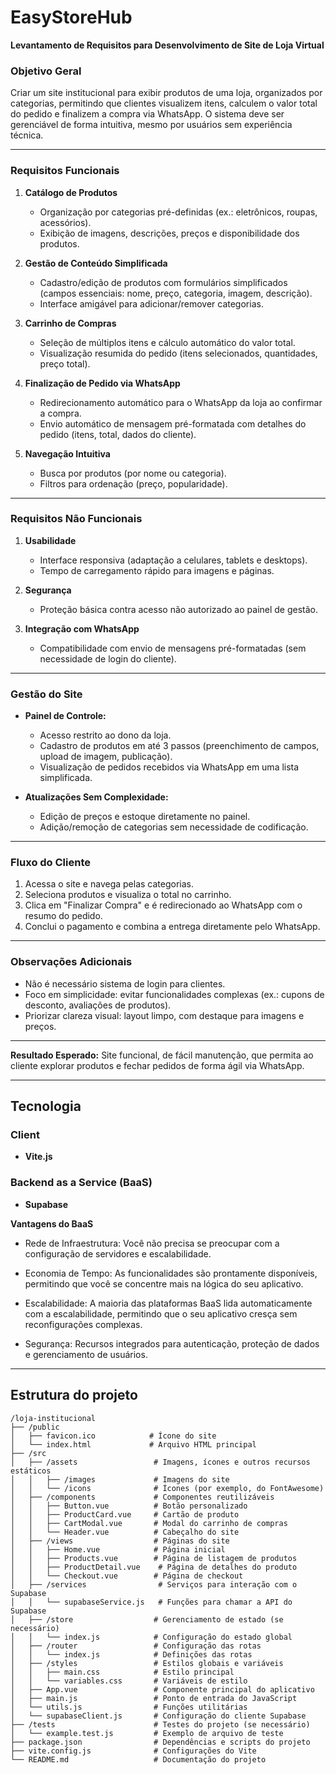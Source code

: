 # EasyStoreHub

**Levantamento de Requisitos para Desenvolvimento de Site de Loja Virtual**  

### **Objetivo Geral**  
Criar um site institucional para exibir produtos de uma loja, organizados por categorias, permitindo que clientes visualizem itens, calculem o valor total do pedido e finalizem a compra via WhatsApp. O sistema deve ser gerenciável de forma intuitiva, mesmo por usuários sem experiência técnica.  

---

### **Requisitos Funcionais**  
1. **Catálogo de Produtos**  
   - Organização por categorias pré-definidas (ex.: eletrônicos, roupas, acessórios).  
   - Exibição de imagens, descrições, preços e disponibilidade dos produtos.  

2. **Gestão de Conteúdo Simplificada**  
   - Cadastro/edição de produtos com formulários simplificados (campos essenciais: nome, preço, categoria, imagem, descrição).  
   - Interface amigável para adicionar/remover categorias.  

3. **Carrinho de Compras**  
   - Seleção de múltiplos itens e cálculo automático do valor total.  
   - Visualização resumida do pedido (itens selecionados, quantidades, preço total).  

4. **Finalização de Pedido via WhatsApp**  
   - Redirecionamento automático para o WhatsApp da loja ao confirmar a compra.  
   - Envio automático de mensagem pré-formatada com detalhes do pedido (itens, total, dados do cliente).  

5. **Navegação Intuitiva**  
   - Busca por produtos (por nome ou categoria).  
   - Filtros para ordenação (preço, popularidade).  

---

### **Requisitos Não Funcionais**  
1. **Usabilidade**  
   - Interface responsiva (adaptação a celulares, tablets e desktops).  
   - Tempo de carregamento rápido para imagens e páginas.  

2. **Segurança**  
   - Proteção básica contra acesso não autorizado ao painel de gestão.  

3. **Integração com WhatsApp**  
   - Compatibilidade com envio de mensagens pré-formatadas (sem necessidade de login do cliente).  

---

### **Gestão do Site**  
- **Painel de Controle:**  
  - Acesso restrito ao dono da loja.  
  - Cadastro de produtos em até 3 passos (preenchimento de campos, upload de imagem, publicação).  
  - Visualização de pedidos recebidos via WhatsApp em uma lista simplificada.  

- **Atualizações Sem Complexidade:**  
  - Edição de preços e estoque diretamente no painel.  
  - Adição/remoção de categorias sem necessidade de codificação.  

---

### **Fluxo do Cliente**  
1. Acessa o site e navega pelas categorias.  
2. Seleciona produtos e visualiza o total no carrinho.  
3. Clica em "Finalizar Compra" e é redirecionado ao WhatsApp com o resumo do pedido.  
4. Conclui o pagamento e combina a entrega diretamente pelo WhatsApp.  

--- 

### **Observações Adicionais**  
- Não é necessário sistema de login para clientes.  
- Foco em simplicidade: evitar funcionalidades complexas (ex.: cupons de desconto, avaliações de produtos).  
- Priorizar clareza visual: layout limpo, com destaque para imagens e preços.  

--- 

**Resultado Esperado:** Site funcional, de fácil manutenção, que permita ao cliente explorar produtos e fechar pedidos de forma ágil via WhatsApp.

---
## Tecnologia
### Client
- **Vite.js**
### Backend as a Service (BaaS)
- **Supabase**

**Vantagens do BaaS**
- Rede de Infraestrutura: Você não precisa se preocupar com a configuração de servidores e escalabilidade.

- Economia de Tempo: As funcionalidades são prontamente disponíveis, permitindo que você se concentre mais na lógica do seu aplicativo.
  
- Escalabilidade: A maioria das plataformas BaaS lida automaticamente com a escalabilidade, permitindo que o seu aplicativo cresça sem reconfigurações complexas.
- Segurança: Recursos integrados para autenticação, proteção de dados e gerenciamento de usuários.
---
## Estrutura do projeto

```Plaintext
/loja-institucional
├── /public
│   ├── favicon.ico            # Ícone do site
│   └── index.html             # Arquivo HTML principal
├── /src
│   ├── /assets                 # Imagens, ícones e outros recursos estáticos
│   │   ├── /images             # Imagens do site
│   │   └── /icons              # Ícones (por exemplo, do FontAwesome)
│   ├── /components             # Componentes reutilizáveis
│   │   ├── Button.vue          # Botão personalizado
│   │   ├── ProductCard.vue     # Cartão de produto
│   │   ├── CartModal.vue       # Modal do carrinho de compras
│   │   └── Header.vue          # Cabeçalho do site
│   ├── /views                  # Páginas do site
│   │   ├── Home.vue            # Página inicial
│   │   ├── Products.vue        # Página de listagem de produtos
│   │   ├── ProductDetail.vue    # Página de detalhes do produto
│   │   └── Checkout.vue        # Página de checkout
│   ├── /services                # Serviços para interação com o Supabase
│   │   └── supabaseService.js   # Funções para chamar a API do Supabase
│   ├── /store                  # Gerenciamento de estado (se necessário)
│   │   └── index.js            # Configuração do estado global
│   ├── /router                 # Configuração das rotas
│   │   └── index.js            # Definições das rotas
│   ├── /styles                 # Estilos globais e variáveis
│   │   ├── main.css            # Estilo principal
│   │   └── variables.css       # Variáveis de estilo
│   ├── App.vue                 # Componente principal do aplicativo
│   ├── main.js                 # Ponto de entrada do JavaScript
│   └── utils.js                # Funções utilitárias
│   └── supabaseClient.js       # Configuração do cliente Supabase
├── /tests                      # Testes do projeto (se necessário)
│   └── example.test.js         # Exemplo de arquivo de teste
├── package.json                # Dependências e scripts do projeto
├── vite.config.js              # Configurações do Vite
└── README.md                   # Documentação do projeto
```

